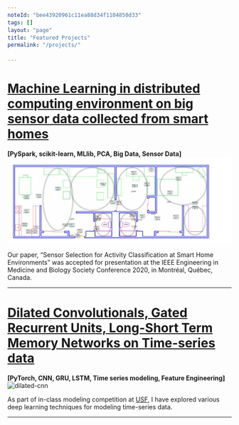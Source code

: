 ```yaml
---
noteId: "bee43920961c11ea88d34f1104850d33"
tags: []
layout: "page"
title: "Featured Projects"
permalink: "/projects/"

---
```


# [Machine Learning in distributed computing environment on big sensor data collected from smart homes](https://embc.s3-us-west-2.amazonaws.com/EMBC2020_SmartHomePrivacy.pdf)
**[PySpark, scikit-learn, MLlib, PCA, Big Data, Sensor Data]**
[![smart-home](../images/projects/smart-home.png)](https://embc.s3-us-west-2.amazonaws.com/EMBC2020_SmartHomePrivacy.pdf)

Our paper, “​Sensor Selection for Activity Classification
at Smart Home Environments” was accepted for presentation at the IEEE Engineering in Medicine and Biology Society Conference 2020, in Montréal, Québec, Canada.

---

# [Dilated Convolutionals, Gated Recurrent Units, Long-Short Term Memory Networks on Time-series data](https://github.com/nithish08/ml2-project)
**[PyTorch, CNN, GRU, LSTM, Time series modeling, Feature Engineering]**
![dilated-cnn](https://miro.medium.com/max/790/0*3cTXIemm0k3Sbask.gif)

As part of in-class modeling competition at [USF](https://www.usfca.edu/arts-sciences/graduate-programs/data-science), I have explored various deep learning techniques for modeling time-series data.

---
